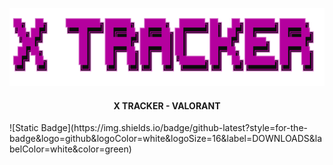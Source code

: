 <p align="center">
    <a href="https://github.com/7xyiit/X-Tracker-VALORANT/">
        <img src="assets/header.png" alt="Logo" width="533" height="125">
    </a>
<h4 align="center"> X TRACKER - VALORANT</h4>
![Static Badge](https://img.shields.io/badge/github-latest?style=for-the-badge&logo=github&logoColor=white&logoSize=16&label=DOWNLOADS&labelColor=white&color=green)


